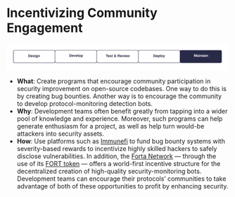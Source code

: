 # Incentivizing Community Engagement

![](incentivizing-community-engagement.png)

- **What**: Create programs that encourage community participation in security improvement on open-source codebases. One way to do this is by creating bug bounties. Another way is to encourage the community to develop protocol-monitoring detection bots.
- **Why**: Development teams often benefit greatly from tapping into a wider pool of knowledge and experience. Moreover, such programs can help generate enthusiasm for a project, as well as help turn would-be attackers into security assets.
- **How**: Use platforms such as [Immunefi](https://immunefi.com/) to fund bug bounty systems with severity-based rewards to incentivize highly skilled hackers to safely disclose vulnerabilities. In addition, the [Forta Network](https://forta.org/) — through the use of its [FORT token](https://forta.org/blog/unveiling-fort-token/) — offers a world-first incentive structure for the decentralized creation of high-quality security-monitoring bots. Development teams can encourage their protocols’ communities to take advantage of both of these opportunities to profit by enhancing security.
